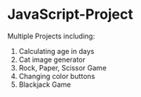 # JavaScript-Project
Multiple Projects including:

1. Calculating age in days
2. Cat image generator
3. Rock, Paper, Scissor Game
4. Changing color buttons
5. Blackjack Game
